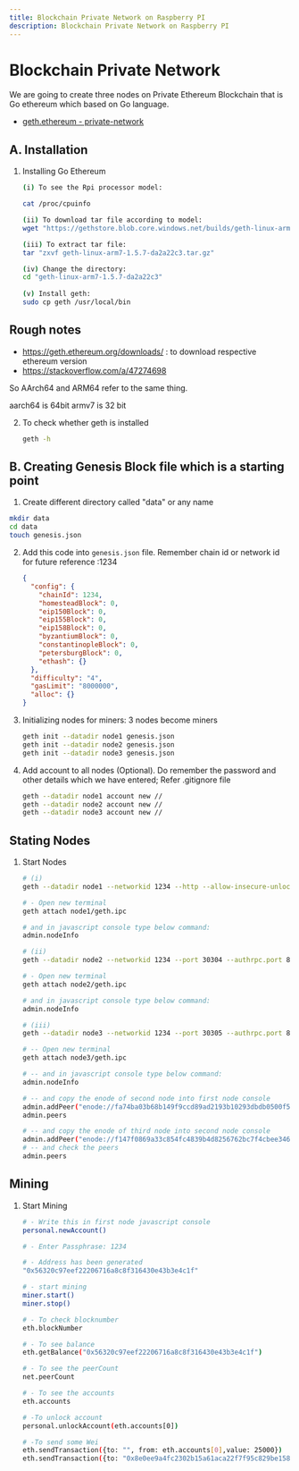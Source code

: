 ```yaml
---
title: Blockchain Private Network on Raspberry PI
description: Blockchain Private Network on Raspberry PI
---
```



# Blockchain Private Network


We are going to create three nodes on Private Ethereum Blockchain that is Go ethereum which based on Go language.
* [geth.ethereum - private-network](https://geth.ethereum.org/docs/interface/private-network)


## A. Installation

1. Installing Go Ethereum
    ```bash
    (i) To see the Rpi processor model:

    cat /proc/cpuinfo 

    (ii) To download tar file according to model:
    wget "https://gethstore.blob.core.windows.net/builds/geth-linux-arm7-1.5.7-da2a22c3.tar.gz"

    (iii) To extract tar file:
    tar "zxvf geth-linux-arm7-1.5.7-da2a22c3.tar.gz" 

    (iv) Change the directory:
    cd "geth-linux-arm7-1.5.7-da2a22c3"
     
    (v) Install geth: 
    sudo cp geth /usr/local/bin
    ```

  ## Rough notes
* https://geth.ethereum.org/downloads/ : to download respective ethereum version
* https://stackoverflow.com/a/47274698

So AArch64 and ARM64 refer to the same thing.

aarch64 is 64bit
armv7 is 32 bit
  
2. To check whether geth is installed
    ```bash
    geth -h
    ```

## B. Creating Genesis Block file which is a starting point

1. Create different directory called "data" or any name
  ```bash
  mkdir data
  cd data
  touch genesis.json
  ```
2. Add this code into `genesis.json` file. Remember chain id or network id for future reference :1234
    ```json
    {
      "config": {
        "chainId": 1234,
        "homesteadBlock": 0,
        "eip150Block": 0,
        "eip155Block": 0,
        "eip158Block": 0,
        "byzantiumBlock": 0,
        "constantinopleBlock": 0,
        "petersburgBlock": 0,
        "ethash": {}
      },
      "difficulty": "4",
      "gasLimit": "8000000",
      "alloc": {}
    }
    ```
4. Initializing nodes for miners: 3 nodes become miners
    ```bash 
    geth init --datadir node1 genesis.json
    geth init --datadir node2 genesis.json
    geth init --datadir node3 genesis.json
    ```
5. Add account to all nodes (Optional). Do remember the password and other details which we have entered; Refer .gitignore file
    ```bash
    geth --datadir node1 account new //
    geth --datadir node2 account new //
    geth --datadir node3 account new //
    ```


## Stating Nodes

1. Start Nodes
    ```bash
    # (i)
    geth --datadir node1 --networkid 1234 --http --allow-insecure-unlock --nodiscover --port 30303

    # - Open new terminal
    geth attach node1/geth.ipc

    # and in javascript console type below command:
    admin.nodeInfo

    # (ii)
    geth --datadir node2 --networkid 1234 --port 30304 --authrpc.port 8552

    # - Open new terminal
    geth attach node2/geth.ipc

    # and in javascript console type below command:
    admin.nodeInfo

    # (iii)
    geth --datadir node3 --networkid 1234 --port 30305 --authrpc.port 8553 

    # -- Open new terminal
    geth attach node3/geth.ipc

    # -- and in javascript console type below command:
    admin.nodeInfo

    # -- and copy the enode of second node into first node console
    admin.addPeer("enode://fa74ba03b68b149f9ccd89ad2193b10293dbdb0500f5765d0ef2e86742a9f9a73131b50ece9620e80b7e2c768ba773edfd8eadbc12c65fefc063bca6144512d1@127.0.0.1:30304")
    admin.peers

    # -- and copy the enode of third node into second node console
    admin.addPeer("enode://f147f0869a33c854fc4839b4d8256762bc7f4cbee346ab2eb11dd49fa8c30e886cb6bbef342870441d10349aa47cbcdb277f53bb185e3125a845503cb320418a@127.0.0.1:30305")
    # -- and check the peers
    admin.peers
    ```

## Mining

1. Start Mining
    ```bash
    # - Write this in first node javascript console
    personal.newAccount()

    # - Enter Passphrase: 1234

    # - Address has been generated
    "0x56320c97eef22206716a8c8f316430e43b3e4c1f"

    # - start mining
    miner.start() 
    miner.stop()  

    # - To check blocknumber
    eth.blockNumber

    # - To see balance
    eth.getBalance("0x56320c97eef22206716a8c8f316430e43b3e4c1f")

    # - To see the peerCount
    net.peerCount

    # - To see the accounts
    eth.accounts
    
    # -To unlock account
    personal.unlockAccount(eth.accounts[0])

    # -To send some Wei
    eth.sendTransaction({to: "", from: eth.accounts[0],value: 25000})
    eth.sendTransaction({to: "0x8e0ee9a4fc2302b15a61aca22f7f95c829be1583", from: eth.accounts[0],value: 26000000000000000000})

    ```







